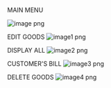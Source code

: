 MAIN MENU

![image png](https://user-images.githubusercontent.com/77137326/143386081-b575de24-790f-4211-bda6-5d5d8cfedf4c.jpeg)


EDIT GOODS
![image1 png](https://user-images.githubusercontent.com/77137326/143386116-9c04f4db-a8b7-4d0d-b6b1-bc939ea47c20.jpeg)


DISPLAY ALL
![image2 png](https://user-images.githubusercontent.com/77137326/143386151-7dd98e7d-ce2e-4c38-8071-b11ec1807a38.jpeg)


CUSTOMER'S BILL
![image3 png](https://user-images.githubusercontent.com/77137326/143387111-d0362761-d6c3-447d-9d9f-20639e527781.jpeg)



DELETE GOODS
![image4 png](https://user-images.githubusercontent.com/77137326/143387153-d5ab4a62-6234-45e2-ae25-c009f22ba3b8.jpeg)
